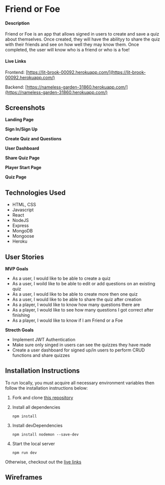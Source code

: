 # Friend or Foe

#### Description

Friend or Foe is an app that allows signed in users to create and save a quiz about themselves. Once created, they will have the abilityy to share the quiz with their friends and see on how well they may know them. Once completed, the user will know who is a friend or who is a foe!
#### Live Links

Frontend: [https://lit-brook-00092.herokuapp.com/](https://lit-brook-00092.herokuapp.com/)

Backend: [https://nameless-garden-31860.herokuapp.com/](https://nameless-garden-31860.herokuapp.com/)

## Screenshots

**Landing Page**

**Sign In/Sign Up**

**Create Quiz and Questions**

**User Dashboard**

**Share Quiz Page**

**Player Start Page**

**Quiz Page**


## Technologies Used

- HTML, CSS
- Javascript
- React
- NodeJS
- Express
- MongoDB
- Mongoose
- Heroku

## User Stories

**MVP Goals**

- As a user, I would like to be able to create a quiz 
- As a user, I woild like to be able to edit or add questions on an existing quiz
- As a user, I would like to be able to create more then one quiz
- As a user, I would like to be able to share the quiz after creation
- As a player, I would like to know how many questions there are
- As a player, I would like to see how many questions I got correct after finishing
- As a player, I would like to know if I am Friend or a Foe

**Strecth Goals**

- Implement JWT Authentication
- Make sure only singed in users can see the quizzes they have made
- Create a user dashboard for signed up/in users to perform CRUD functions and share quizzes

## Installation Instructions

To run locally, you must acquire all necessary environment variables then follow the installation instructions below:

1. Fork and clone [this repository](https://github.com/c1894p/fof-frontend/tree/master)
2. Install all dependencies

   ```
   npm install
   ```

3. Install devDependencies

   ```
   npm install nodemon --save-dev
   ```

4. Start the local server

   ```
   npm run dev
   ```

Otherwise, checkout out the [live links](#live-links)


## Wireframes